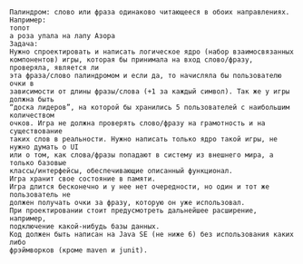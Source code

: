     Палиндром: слово или фраза одинаково читающееся в обоих направлениях.
    Например:
    топот
    а роза упала на лапу Азора
    Задача:
    Нужно спроектировать и написать логическое ядро (набор взаимосвязанных
    компонентов) игры, которая бы принимала на вход слово/фразу, проверяла, является ли
    эта фраза/слово палиндромом и если да, то начисляла бы пользователю очки в
    зависимости от длины фразы/слова (+1 за каждый символ). Так же у игры должна быть
    “доска лидеров”, на которой бы хранились 5 пользователей с наибольшим количеством
    очков. Игра не должна проверять слово/фразу на грамотность и на существование
    таких слов в реальности. Нужно написать только ядро такой игры, не нужно думать о UI
    или о том, как слова/фразы попадают в систему из внешнего мира, а только базовые
    классы/интерфейсы, обеспечивающие описанный функционал.
    Игра хранит свое состояние в памяти.
    Игра длится бесконечно и у нее нет очередности, но один и тот же пользователь не
    должен получать очки за фразу, которую он уже использовал.
    При проектировании стоит предусмотреть дальнейшее расширение, например, 
    подключение какой-нибудь базы данных.
    Код должен быть написан на Java SE (не ниже 6) без использования каких либо
    фрэймворков (кроме maven и junit).